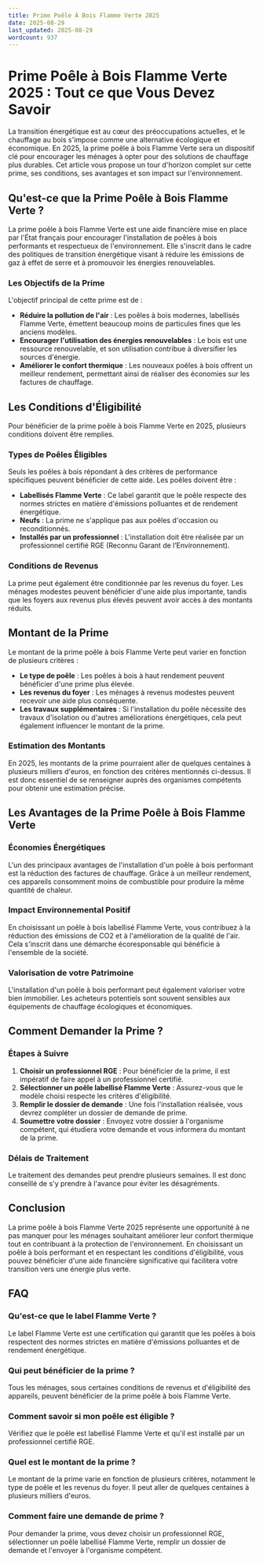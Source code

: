 ```yaml
---
title: Prime Poêle À Bois Flamme Verte 2025
date: 2025-08-29
last_updated: 2025-08-29
wordcount: 937
---
```


# Prime Poêle à Bois Flamme Verte 2025 : Tout ce que Vous Devez Savoir

La transition énergétique est au cœur des préoccupations actuelles, et le chauffage au bois s'impose comme une alternative écologique et économique. En 2025, la prime poêle à bois Flamme Verte sera un dispositif clé pour encourager les ménages à opter pour des solutions de chauffage plus durables. Cet article vous propose un tour d'horizon complet sur cette prime, ses conditions, ses avantages et son impact sur l'environnement.

## Qu'est-ce que la Prime Poêle à Bois Flamme Verte ?

La prime poêle à bois Flamme Verte est une aide financière mise en place par l'État français pour encourager l'installation de poêles à bois performants et respectueux de l'environnement. Elle s'inscrit dans le cadre des politiques de transition énergétique visant à réduire les émissions de gaz à effet de serre et à promouvoir les énergies renouvelables.

### Les Objectifs de la Prime

L'objectif principal de cette prime est de :

- **Réduire la pollution de l'air** : Les poêles à bois modernes, labellisés Flamme Verte, émettent beaucoup moins de particules fines que les anciens modèles.
- **Encourager l'utilisation des énergies renouvelables** : Le bois est une ressource renouvelable, et son utilisation contribue à diversifier les sources d'énergie.
- **Améliorer le confort thermique** : Les nouveaux poêles à bois offrent un meilleur rendement, permettant ainsi de réaliser des économies sur les factures de chauffage.

## Les Conditions d'Éligibilité

Pour bénéficier de la prime poêle à bois Flamme Verte en 2025, plusieurs conditions doivent être remplies.

### Types de Poêles Éligibles

Seuls les poêles à bois répondant à des critères de performance spécifiques peuvent bénéficier de cette aide. Les poêles doivent être :

- **Labellisés Flamme Verte** : Ce label garantit que le poêle respecte des normes strictes en matière d'émissions polluantes et de rendement énergétique.
- **Neufs** : La prime ne s'applique pas aux poêles d'occasion ou reconditionnés.
- **Installés par un professionnel** : L'installation doit être réalisée par un professionnel certifié RGE (Reconnu Garant de l’Environnement).

### Conditions de Revenus

La prime peut également être conditionnée par les revenus du foyer. Les ménages modestes peuvent bénéficier d'une aide plus importante, tandis que les foyers aux revenus plus élevés peuvent avoir accès à des montants réduits.

## Montant de la Prime

Le montant de la prime poêle à bois Flamme Verte peut varier en fonction de plusieurs critères :

- **Le type de poêle** : Les poêles à bois à haut rendement peuvent bénéficier d'une prime plus élevée.
- **Les revenus du foyer** : Les ménages à revenus modestes peuvent recevoir une aide plus conséquente.
- **Les travaux supplémentaires** : Si l'installation du poêle nécessite des travaux d'isolation ou d'autres améliorations énergétiques, cela peut également influencer le montant de la prime.

### Estimation des Montants

En 2025, les montants de la prime pourraient aller de quelques centaines à plusieurs milliers d'euros, en fonction des critères mentionnés ci-dessus. Il est donc essentiel de se renseigner auprès des organismes compétents pour obtenir une estimation précise.

## Les Avantages de la Prime Poêle à Bois Flamme Verte

### Économies Énergétiques

L'un des principaux avantages de l'installation d'un poêle à bois performant est la réduction des factures de chauffage. Grâce à un meilleur rendement, ces appareils consomment moins de combustible pour produire la même quantité de chaleur.

### Impact Environnemental Positif

En choisissant un poêle à bois labellisé Flamme Verte, vous contribuez à la réduction des émissions de CO2 et à l'amélioration de la qualité de l'air. Cela s'inscrit dans une démarche écoresponsable qui bénéficie à l'ensemble de la société.

### Valorisation de votre Patrimoine

L'installation d'un poêle à bois performant peut également valoriser votre bien immobilier. Les acheteurs potentiels sont souvent sensibles aux équipements de chauffage écologiques et économiques.

## Comment Demander la Prime ?

### Étapes à Suivre

1. **Choisir un professionnel RGE** : Pour bénéficier de la prime, il est impératif de faire appel à un professionnel certifié.
2. **Sélectionner un poêle labellisé Flamme Verte** : Assurez-vous que le modèle choisi respecte les critères d'éligibilité.
3. **Remplir le dossier de demande** : Une fois l'installation réalisée, vous devrez compléter un dossier de demande de prime.
4. **Soumettre votre dossier** : Envoyez votre dossier à l'organisme compétent, qui étudiera votre demande et vous informera du montant de la prime.

### Délais de Traitement

Le traitement des demandes peut prendre plusieurs semaines. Il est donc conseillé de s'y prendre à l'avance pour éviter les désagréments.

## Conclusion

La prime poêle à bois Flamme Verte 2025 représente une opportunité à ne pas manquer pour les ménages souhaitant améliorer leur confort thermique tout en contribuant à la protection de l'environnement. En choisissant un poêle à bois performant et en respectant les conditions d'éligibilité, vous pouvez bénéficier d'une aide financière significative qui facilitera votre transition vers une énergie plus verte.

## FAQ

### Qu'est-ce que le label Flamme Verte ?

Le label Flamme Verte est une certification qui garantit que les poêles à bois respectent des normes strictes en matière d'émissions polluantes et de rendement énergétique.

### Qui peut bénéficier de la prime ?

Tous les ménages, sous certaines conditions de revenus et d'éligibilité des appareils, peuvent bénéficier de la prime poêle à bois Flamme Verte.

### Comment savoir si mon poêle est éligible ?

Vérifiez que le poêle est labellisé Flamme Verte et qu'il est installé par un professionnel certifié RGE.

### Quel est le montant de la prime ?

Le montant de la prime varie en fonction de plusieurs critères, notamment le type de poêle et les revenus du foyer. Il peut aller de quelques centaines à plusieurs milliers d'euros.

### Comment faire une demande de prime ?

Pour demander la prime, vous devez choisir un professionnel RGE, sélectionner un poêle labellisé Flamme Verte, remplir un dossier de demande et l'envoyer à l'organisme compétent.
